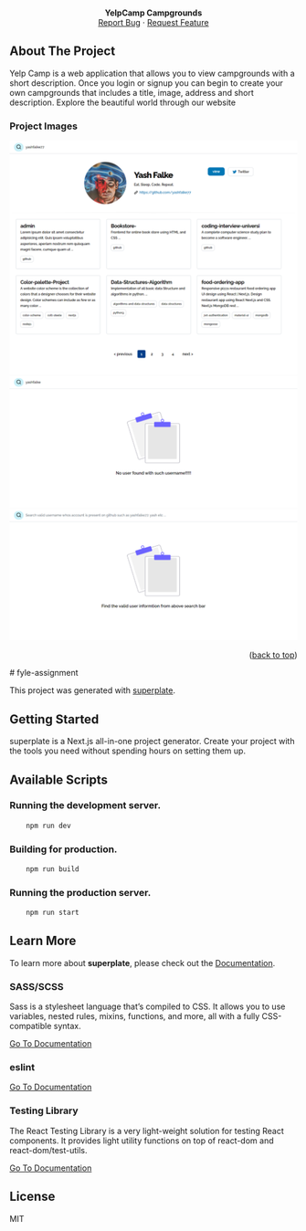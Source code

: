 <div id="top"></div>

<br />
<div align="center">
  <p align="center">
    <b>YelpCamp Campgrounds</b>
    <br />
    <!-- <a href="https://arcane-retreat-14101.herokuapp.com/">View Demo</a> -->
    <!-- · -->
    <a href="https://github.com/yashfalke77/food-ordering-app/issues">Report Bug</a>
    ·
    <a href="https://github.com/yashfalke77/food-ordering-app/issues">Request Feature</a>
  </p>
</div>

<!-- ABOUT THE PROJECT -->

## About The Project

Yelp Camp is a web application that allows you to view campgrounds with a short description. Once you login or signup you can begin to create your own campgrounds that includes a title, image, address and short description. Explore the beautiful world through our website

### Project Images

<img src="./project screenshots/1.png" alt="Logo" >

<img src="./project screenshots/2.png" alt="Logo" >

<img src="./project screenshots/3.png" alt="Logo" >

<p align="right">(<a href="#top">back to top</a>)</p>
# fyle-assignment


This project was generated with [superplate](https://github.com/pankod/superplate).

## Getting Started

superplate is a Next.js all-in-one project generator. Create your project with the tools you need without spending hours on setting them up.

## Available Scripts

### Running the development server.

```bash
    npm run dev
```

### Building for production.

```bash
    npm run build
```

### Running the production server.

```bash
    npm run start
```

## Learn More

To learn more about **superplate**, please check out the [Documentation](https://github.com/pankod/superplate).


### **SASS/SCSS**

Sass is a stylesheet language that’s compiled to CSS. It allows you to use variables, nested rules, mixins, functions, and more, all with a fully CSS-compatible syntax.

[Go To Documentation](https://sass-lang.com/documentation)


### **eslint**



[Go To Documentation]()


### **Testing Library**

The React Testing Library is a very light-weight solution for testing React components. It provides light utility functions on top of react-dom and react-dom/test-utils.

[Go To Documentation](https://testing-library.com/docs/)



## License

MIT

